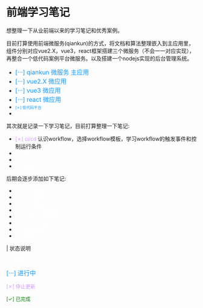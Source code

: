 # 前端学习笔记
想整理一下从业前端以来的学习笔记和优秀案例。

目前打算使用前端微服务(qiankun)的方式，将文档和算法整理嵌入到主应用里，组件分别对应vue2.X，vue3，react框架搭建三个微服务（不会一一对应实现），再整合一个低代码案例平台微服务。以及搭建一个nodejs实现的后台管理系统。

- <font color=#1099ff size=3> [···] qiankun 微服务 主应用</font>
- <font color=#1099ff size=3> [···] vue2.X 微应用</font>
- <font color=#1099ff size=3> [···] vue3 微应用</font>
- <font color=#1099ff size=3> [···] react 微应用</font>
- <font color=#1099ff size=1> [&cross;] 低代码平台</font>
- <font color=#ffffff size=1> [&cross;] nodejs 后台</font>

其次就是记录一下学习笔记，目前打算整理一下笔记:
- <font color=#d099ff size=2> [&cross;] ci/cd</font>
认识workflow，选择workflow模板，学习workflow的触发事件和控制运行条件
- <font color=#ffffff size=1> [&cross;] babel</font>
- <font color=#ffffff size=1> [&cross;] webxr</font>
- <font color=#ffffff size=1> [&cross;] 音视频</font>

后期会逐步添加如下笔记:
- <font color=#ffffff size=1> [&cross;] vue3 实战笔记</font>
- <font color=#ffffff size=1> [&cross;] vue3 源码解读</font>
- <font color=#ffffff size=1> [&cross;] react 源码解读</font>
- <font color=#ffffff size=1> [&cross;] element-ui 源码解读</font>
- <font color=#ffffff size=1> [&cross;] Ant Design 源码解读</font>
- <font color=#ffffff size=1> [&cross;] javascript 查漏补缺笔记</font>
- <font color=#ffffff size=1> [&cross;] 多端实战笔记</font>
- <font color=#ffffff size=1> [&cross;] 重学git</font>


| 状态说明

<font color=#ffffff size=1> [&cross;] 未开始</font>

<font color=#1099ff size=3> [···] 进行中</font>

<font color=#d099ff size=2> [&cross;] 停止更新</font>

<font color=#008000 size=2> [&check;] 已完成</font>

